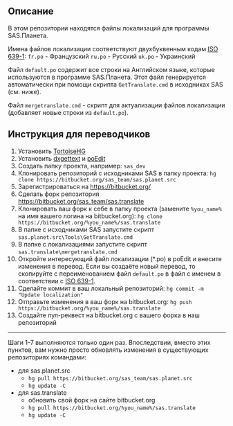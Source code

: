 ## Описание ##
В этом репозитории находятся файлы локализаций для программы SAS.Планета.

Имена файлов локализации соответствуют двухбуквенным кодам [ISO 639-1](https://en.wikipedia.org/wiki/List_of_ISO_639-1_codes):
`fr.po` - Французский
`ru.po` - Русский
`uk.po` - Украинский

Файл `default.po` содержит все строки на Английском языке, которые используются в программе SAS.Планета. Этот файл генерируется автоматически при помощи скрипта `GetTranslate.cmd` в исходниках SAS (см. ниже).

Файл `mergetranslate.cmd` - скрипт для актуализации файлов локализации (добавляет новые строки из `default.po`).


## Инструкция для переводчиков ##
1. Установить [TortoiseHG](http://tortoisehg.bitbucket.org/)
2. Установить [dxgettext](http://dxgettext.po.dk/) и [poEdit](https://poedit.net/)
3. Создать папку проекта, например: `sas_dev`
4. Клонировать репозиторий с исходниками SAS в папку проекта:
`hg clone https://bitbucket.org/sas_team/sas.planet.src`
5. Зарегистрироваться на https://bitbucket.org/ 
6. Сделать форк репозитория https://bitbucket.org/sas_team/sas.translate
7. Клонировать ваш форк к себе в папку проекта (замените `%you_name%` на имя вашего логина на bitbucket.org):
`hg clone https://bitbucket.org/%you_name%/sas.translate`
8. В папке с исходниками SAS запустите скрипт `sas.planet.src\Tools\GetTranslate.cmd`
9. В папке с локализациями запустите скрипт `sas.translate\mergetranslate.cmd`
10. Откройте интересующий файл локализации (*.po) в poEdit и внесите изменения в перевод. Если вы создаёте новый перевод, то скопируйте с переименованием файл `default.po` в файл с именем в соответствии с [ISO 639-1](https://en.wikipedia.org/wiki/List_of_ISO_639-1_codes).
11. Сделайте коммит в ваш локальный репозиторий:
`hg commit -m "Update localization"`
12. Отправьте изменения в ваш форк на bitbucket.org:
`hg push https://bitbucket.org/%you_name%/sas.translate`
13. Создайте пул-реквест на bitbucket.org с вашего форка в наш репозиторий


----------


Шаги 1-7 выполняются только один раз. Впоследствии, вместо этих пунктов, вам нужно просто обновлять изменения в существующих репозиториях командами:
- для sas.planet.src
    - `hg pull https://bitbucket.org/sas_team/sas.planet.src`
    - `hg update -C`
- для sas.translate
    - обновить свой форк на сайте bitbucket.org
    - `hg pull https://bitbucket.org/%you_name%/sas.translate`
    - `hg update -C`    